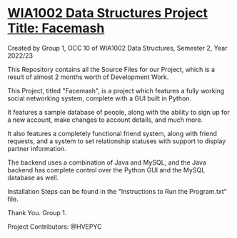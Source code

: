 <u>WIA1002 Data Structures Project Title: Facemash</u>
=======================================================

Created by Group 1, OCC 10 of WIA1002 Data Structures, Semester 2, Year 2022/23

This Repository contains all the Source Files for our Project, which is a result of almost 2 months worth of Development Work.

This Project, titled "Facemash", is a project which features a fully working social networking system, complete with a GUI built in Python.

It features a sample database of people, along with the ability to sign up for a new account, make changes to account details, and much more.

It also features a completely functional friend system, along with friend requests, and a system to set relationship statuses with support to display partner information.

The backend uses a combination of Java and MySQL, and the Java backend has complete control over the Python GUI and the MySQL database as well.

Installation Steps can be found in the "Instructions to Run the Program.txt" file.

Thank You.
Group 1.

Project Contributors:
@HVEPYC
